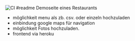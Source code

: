 ![CI](https://github.com/rostorare/restaurant/actions/workflows/tests.yml/badge.svg)
#readme
Demoseite eines Restaurants
- möglichkeit menu als zb. csv. oder einzeln hochzuladen
- einbindung google maps für navigation
- möglichkeit Fotos hochzuladen.
- frontend via heroku
